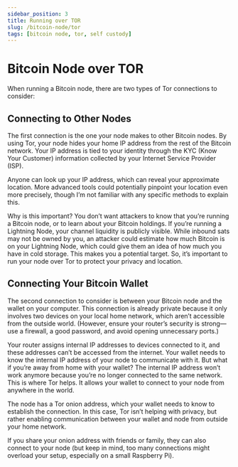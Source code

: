 ```yaml
---
sidebar_position: 3
title: Running over TOR
slug: /bitcoin-node/tor
tags: [bitcoin node, tor, self custody]
---
```


# Bitcoin Node over TOR

When running a Bitcoin node, there are two types of Tor connections to consider:


## Connecting to Other Nodes

The first connection is the one your node makes to other Bitcoin nodes. By using Tor, your node hides your home IP address from the rest of the Bitcoin network. Your IP address is tied to your identity through the KYC (Know Your Customer) information collected by your Internet Service Provider (ISP).

Anyone can look up your IP address, which can reveal your approximate location. More advanced tools could potentially pinpoint your location even more precisely, though I’m not familiar with any specific methods to explain this.

Why is this important? You don’t want attackers to know that you’re running a Bitcoin node, or to learn about your Bitcoin holdings. If you’re running a Lightning Node, your channel liquidity is publicly visible. While inbound sats may not be owned by you, an attacker could estimate how much Bitcoin is on your Lightning Node, which could give them an idea of how much you have in cold storage. This makes you a potential target. So, it’s important to run your node over Tor to protect your privacy and location.


## Connecting Your Bitcoin Wallet

The second connection to consider is between your Bitcoin node and the wallet on your computer. This connection is already private because it only involves two devices on your local home network, which aren’t accessible from the outside world. (However, ensure your router’s security is strong—use a firewall, a good password, and avoid opening unnecessary ports.)

Your router assigns internal IP addresses to devices connected to it, and these addresses can’t be accessed from the internet. Your wallet needs to know the internal IP address of your node to communicate with it. But what if you’re away from home with your wallet? The internal IP address won’t work anymore because you’re no longer connected to the same network. This is where Tor helps. It allows your wallet to connect to your node from anywhere in the world.

The node has a Tor onion address, which your wallet needs to know to establish the connection. In this case, Tor isn’t helping with privacy, but rather enabling communication between your wallet and node from outside your home network.

If you share your onion address with friends or family, they can also connect to your node (but keep in mind, too many connections might overload your setup, especially on a small Raspberry Pi).